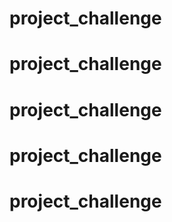# project_challenge
# project_challenge
# project_challenge
# project_challenge
# project_challenge
